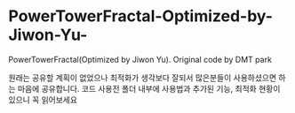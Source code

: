 # PowerTowerFractal-Optimized-by-Jiwon-Yu-
PowerTowerFractal(Optimized by Jiwon Yu). Original code by DMT park

원래는 공유할 계획이 없었으나 최적화가 생각보다 잘되서 많은분들이 사용하셨으면 하는 마음에 공유합니다.
코드 사용전 폴더 내부에 사용법과 추가된 기능, 최적화 현황이 있으니 꼭 읽어보세요
